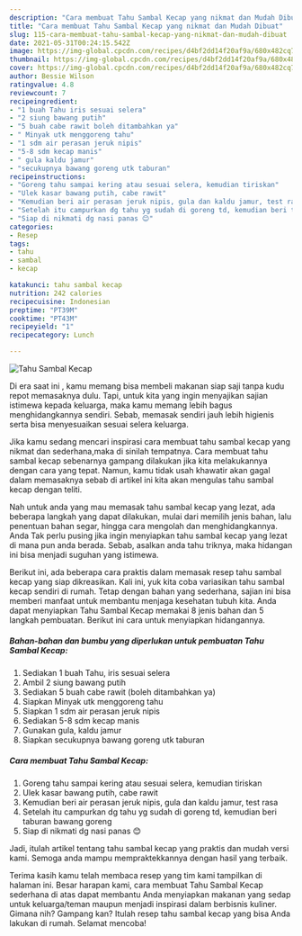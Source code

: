 ```yaml
---
description: "Cara membuat Tahu Sambal Kecap yang nikmat dan Mudah Dibuat"
title: "Cara membuat Tahu Sambal Kecap yang nikmat dan Mudah Dibuat"
slug: 115-cara-membuat-tahu-sambal-kecap-yang-nikmat-dan-mudah-dibuat
date: 2021-05-31T00:24:15.542Z
image: https://img-global.cpcdn.com/recipes/d4bf2dd14f20af9a/680x482cq70/tahu-sambal-kecap-foto-resep-utama.jpg
thumbnail: https://img-global.cpcdn.com/recipes/d4bf2dd14f20af9a/680x482cq70/tahu-sambal-kecap-foto-resep-utama.jpg
cover: https://img-global.cpcdn.com/recipes/d4bf2dd14f20af9a/680x482cq70/tahu-sambal-kecap-foto-resep-utama.jpg
author: Bessie Wilson
ratingvalue: 4.8
reviewcount: 7
recipeingredient:
- "1 buah Tahu iris sesuai selera"
- "2 siung bawang putih"
- "5 buah cabe rawit boleh ditambahkan ya"
- " Minyak utk menggoreng tahu"
- "1 sdm air perasan jeruk nipis"
- "5-8 sdm kecap manis"
- " gula kaldu jamur"
- "secukupnya bawang goreng utk taburan"
recipeinstructions:
- "Goreng tahu sampai kering atau sesuai selera, kemudian tiriskan"
- "Ulek kasar bawang putih, cabe rawit"
- "Kemudian beri air perasan jeruk nipis, gula dan kaldu jamur, test rasa"
- "Setelah itu campurkan dg tahu yg sudah di goreng td, kemudian beri taburan bawang goreng"
- "Siap di nikmati dg nasi panas 😊"
categories:
- Resep
tags:
- tahu
- sambal
- kecap

katakunci: tahu sambal kecap 
nutrition: 242 calories
recipecuisine: Indonesian
preptime: "PT39M"
cooktime: "PT43M"
recipeyield: "1"
recipecategory: Lunch

---
```



![Tahu Sambal Kecap](https://img-global.cpcdn.com/recipes/d4bf2dd14f20af9a/680x482cq70/tahu-sambal-kecap-foto-resep-utama.jpg)

Di era  saat ini , kamu memang bisa membeli makanan siap saji tanpa kudu repot memasaknya dulu. Tapi, untuk kita yang ingin menyajikan sajian istimewa kepada keluarga, maka kamu memang lebih bagus menghidangkannya sendiri. Sebab, memasak sendiri jauh lebih higienis serta bisa menyesuaikan sesuai selera keluarga.

Jika kamu sedang mencari inspirasi cara membuat tahu sambal kecap yang nikmat dan sederhana,maka di sinilah tempatnya. Cara membuat tahu sambal kecap  sebenarnya gampang dilakukan jika kita melakukannya dengan cara yang tepat. Namun, kamu tidak usah khawatir akan gagal dalam memasaknya 
sebab di artikel ini kita akan mengulas tahu sambal kecap dengan teliti.  



Nah untuk anda yang mau memasak tahu sambal kecap yang lezat, ada beberapa langkah yang dapat dilakukan, mulai dari memilih jenis bahan, lalu penentuan bahan segar, hingga cara mengolah dan menghidangkannya. Anda Tak perlu pusing jika ingin menyiapkan tahu sambal kecap yang lezat di mana pun anda berada. Sebab, asalkan anda  tahu triknya, maka hidangan ini bisa menjadi suguhan yang istimewa.

Berikut ini, ada beberapa cara praktis  dalam memasak resep tahu sambal kecap yang siap dikreasikan. Kali ini, yuk kita coba variasikan tahu sambal kecap sendiri di rumah. Tetap dengan bahan yang sederhana, sajian ini bisa memberi manfaat untuk membantu menjaga kesehatan tubuh kita. Anda dapat menyiapkan Tahu Sambal Kecap memakai 8 jenis bahan dan 5 langkah pembuatan. Berikut ini cara untuk menyiapkan hidangannya.

<!--inarticleads1-->

##### Bahan-bahan dan bumbu yang diperlukan untuk pembuatan Tahu Sambal Kecap:

1. Sediakan 1 buah Tahu, iris sesuai selera
1. Ambil 2 siung bawang putih
1. Sediakan 5 buah cabe rawit (boleh ditambahkan ya)
1. Siapkan  Minyak utk menggoreng tahu
1. Siapkan 1 sdm air perasan jeruk nipis
1. Sediakan 5-8 sdm kecap manis
1. Gunakan  gula, kaldu jamur
1. Siapkan secukupnya bawang goreng utk taburan




<!--inarticleads2-->

##### Cara membuat Tahu Sambal Kecap:

1. Goreng tahu sampai kering atau sesuai selera, kemudian tiriskan
1. Ulek kasar bawang putih, cabe rawit
1. Kemudian beri air perasan jeruk nipis, gula dan kaldu jamur, test rasa
1. Setelah itu campurkan dg tahu yg sudah di goreng td, kemudian beri taburan bawang goreng
1. Siap di nikmati dg nasi panas 😊




Jadi, itulah artikel tentang  tahu sambal kecap  yang praktis dan mudah versi kami. Semoga anda mampu mempraktekkannya dengan hasil yang terbaik. 

Terima kasih kamu telah membaca resep yang tim kami tampilkan di halaman ini. Besar harapan kami, cara membuat  Tahu Sambal Kecap sederhana di atas dapat membantu Anda menyiapkan makanan yang sedap untuk keluarga/teman maupun menjadi inspirasi dalam berbisnis kuliner. Gimana nih? Gampang kan? Itulah resep tahu sambal kecap yang bisa Anda lakukan di rumah. Selamat mencoba!

